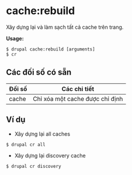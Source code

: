 # cache:rebuild
Xây dựng lại và làm sạch tất cả cache trên trang.

**Usage:**
```
$ drupal cache:rebuild [arguments] 
$ cr  
```

## Các đối số có sẵn
Đối số | Các chi tiết
---------|-------------
cache | Chỉ xóa một cache được chỉ định

## Ví dụ
* Xây dựng lại all caches
```
$ drupal cr all
```
* Xây dựng lại discovery cache
```
$ drupal cr discovery
```

